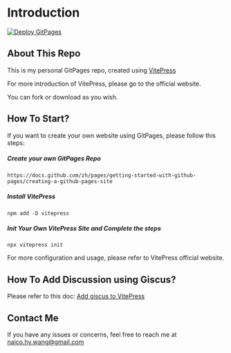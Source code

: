 # Introduction

[![Deploy GitPages](https://github.com/naico-wang/naico-wang.github.io/actions/workflows/deploy.yml/badge.svg?branch=main)](https://github.com/naico-wang/naico-wang.github.io/actions/workflows/deploy.yml)

## About This Repo

This is my personal GitPages repo, created using [VitePress](https://vitepress.dev/)

For more introduction of VitePress, please go to the official website.

You can fork or download as you wish.

## How To Start?

If you want to create your own website using GitPages, please follow this steps:

##### Create your own GitPages Repo 

```shell
https://docs.github.com/zh/pages/getting-started-with-github-pages/creating-a-github-pages-site
```

##### Install VitePress

```shell
npm add -D vitepress
```

##### Init Your Own VitePress Site and Complete the steps

```shell
npx vitepress init
```

For more configuration and usage, please refer to VitePress official website.

## How To Add Discussion using Giscus?

Please refer to this doc: [Add giscus to VitePress](https://naico.wang/blog/%E8%83%A1%E8%A8%80%E4%B9%B1%E8%AF%AD/how-to-add-giscus)

## Contact Me

If you have any issues or concerns, feel free to reach me at [naico.hy.wang@gmail.com](mailto:naico.hy.wang@gmail.com)

